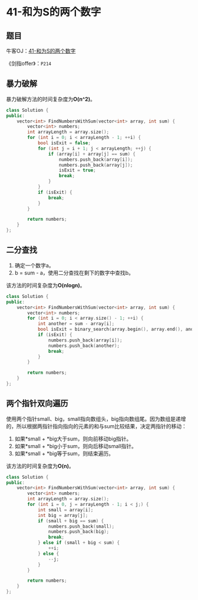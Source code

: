 # 41-和为S的两个数字

## 题目

牛客OJ：[41-和为S的两个数字](https://www.nowcoder.com/practice/c451a3fd84b64cb19485dad758a55ebe?tpId=13&tqId=11194&rp=1&ru=%2Fta%2Fcoding-interviews&qru=%2Fta%2Fcoding-interviews%2Fquestion-ranking&tPage=2)


《剑指offer》：`P214`

## 暴力破解
暴力破解方法的时间复杂度为**O(n^2)**。

```c++
class Solution {
public:
    vector<int> FindNumbersWithSum(vector<int> array, int sum) {
        vector<int> numbers;
        int arrayLength = array.size();
        for (int i = 0; i < arrayLength - 1; ++i) {
            bool isExit = false;
            for (int j = i + 1; j < arrayLength; ++j) {
                if (array[i] + array[j] == sum) {
                    numbers.push_back(array[i]);
                    numbers.push_back(array[j]);
                    isExit = true;
                    break;
                }
            }
            if (isExit) {
                break;
            }
        }

        return numbers;
    }
};
```

## 二分查找

1. 确定一个数字a。
2. b = sum - a，使用二分查找在剩下的数字中查找b。

该方法的时间复杂度为**O(nlogn)**。

```c++
class Solution {
public:
    vector<int> FindNumbersWithSum(vector<int> array, int sum) {
        vector<int> numbers;
        for (int i = 0; i < array.size() - 1; ++i) {
            int another = sum - array[i];
            bool isExit = binary_search(array.begin(), array.end(), another);
            if (isExit) {
                numbers.push_back(array[i]);
                numbers.push_back(another);
                break;
            }
        }

        return numbers;
    }
};
```

## 两个指针双向遍历

使用两个指针small、big，small指向数组头，big指向数组尾。因为数组是递增的，所以根据两指针指向指向的元素的和与sum比较结果，决定两指针的移动：

1. 如果*small + *big大于sum，则向前移动big指针。
2. 如果*small + *big小于sum，则向后移动small指针。
3. 如果*small + *big等于sum，则结束遍历。

该方法的时间复杂度为**O(n)**。

```c++
class Solution {
public:
    vector<int> FindNumbersWithSum(vector<int> array, int sum) {
        vector<int> numbers;
        int arrayLength = array.size();
        for (int i = 0, j = arrayLength - 1; i < j;) {
            int small = array[i];
            int big = array[j];
            if (small + big == sum) {
                numbers.push_back(small);
                numbers.push_back(big);
                break;
            } else if (small + big < sum) {
                ++i;
            } else {
                --j;
            }
        }

        return numbers;
    }
};
```

